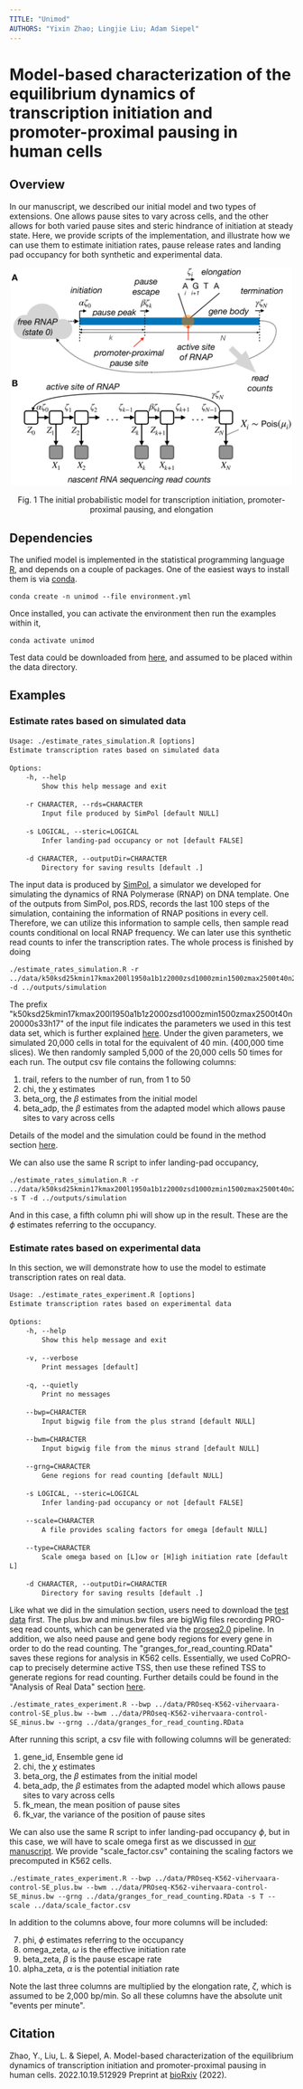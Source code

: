 ```yaml
---
TITLE: "Unimod"
AUTHORS: "Yixin Zhao; Lingjie Liu; Adam Siepel"
---
```


# Model-based characterization of the equilibrium dynamics of transcription initiation and promoter-proximal pausing in human cells

## Overview
In our manuscript, we described our initial model and two types of extensions.
One allows pause sites to vary across cells, and the other allows for both varied pause sites and steric hindrance of initiation at steady state. Here, we provide scripts of the implementation, and illustrate how we can use them to estimate initiation rates, pause release rates
and landing pad occupancy for both synthetic and experimental data.

<p align="center">
  <img src="figures/figure1AB.png" alt="unimod" width="500"/>
</p>

<p align = "center">
	Fig. 1 The initial probabilistic model for transcription initiation, promoter-proximal pausing, and elongation
</p>

## Dependencies

The unified model is implemented in the statistical programming language [R](https://www.r-project.org/), and depends on a couple of packages. One of the easiest ways to install them is via [conda](https://docs.conda.io/en/latest/).

```
conda create -n unimod --file environment.yml
```

Once installed, you can activate the environment then run the examples within it,

```
conda activate unimod
```

Test data could be downloaded from [here](http://compgen.cshl.edu/yizhao/unimod/data/), and assumed to be placed within the data directory.

## Examples

### Estimate rates based on simulated data

```
Usage: ./estimate_rates_simulation.R [options]
Estimate transcription rates based on simulated data

Options:
	-h, --help
		Show this help message and exit

	-r CHARACTER, --rds=CHARACTER
		Input file produced by SimPol [default NULL]

	-s LOGICAL, --steric=LOGICAL
		Infer landing-pad occupancy or not [default FALSE]

	-d CHARACTER, --outputDir=CHARACTER
		Directory for saving results [default .]
```

The input data is produced by [SimPol](https://github.com/CshlSiepelLab/SimPol), a simulator we developed for simulating the dynamics of RNA Polymerase (RNAP) on DNA template. One of the outputs from SimPol, pos.RDS, records the last 100 steps of the simulation, containing the information of RNAP positions in every cell. Therefore, we can utilize this information to sample cells, then sample read counts conditional on local RNAP frequency. We can later use this synthetic read counts to infer the transcription rates. The whole process is finished by doing

```
./estimate_rates_simulation.R -r ../data/k50ksd25kmin17kmax200l1950a1b1z2000zsd1000zmin1500zmax2500t40n20000s33h17_pos.RDS -d ../outputs/simulation
```

The prefix "k50ksd25kmin17kmax200l1950a1b1z2000zsd1000zmin1500zmax2500t40n20000s33h17" of the input file
indicates the parameters we used in this test data set, which is further explained [here](https://github.com/CshlSiepelLab/SimPol#usage). Under the given parameters, we simulated 20,000 cells in total for the equivalent of 40 min. (400,000 time slices). We then randomly sampled 5,000 of the 20,000 cells 50 times for each run. The output csv file contains the following columns:

1. trail, refers to the number of run, from 1 to 50
2. chi, the $\chi$ estimates
3. beta_org, the $\beta$ estimates from the initial model
4. beta_adp, the $\beta$ estimates from the adapted model which allows pause sites to vary across cells

Details of the model and the simulation could be found in the method section [here](https://www.biorxiv.org/content/10.1101/2022.10.19.512929v1.full).

We can also use the same R script to infer landing-pad occupancy,

```
./estimate_rates_simulation.R -r ../data/k50ksd25kmin17kmax200l1950a1b1z2000zsd1000zmin1500zmax2500t40n20000s33h17_pos.RDS -s T -d ../outputs/simulation
```

And in this case, a fifth column phi will show up in the result. These are the $\phi$ estimates referring to the occupancy.  

### Estimate rates based on experimental data

In this section, we will demonstrate how to use the model to estimate transcription rates on real data.

```
Usage: ./estimate_rates_experiment.R [options]
Estimate transcription rates based on experimental data

Options:
	-h, --help
		Show this help message and exit

	-v, --verbose
		Print messages [default]

	-q, --quietly
		Print no messages

	--bwp=CHARACTER
		Input bigwig file from the plus strand [default NULL]

	--bwm=CHARACTER
		Input bigwig file from the minus strand [default NULL]

	--grng=CHARACTER
		Gene regions for read counting [default NULL]

	-s LOGICAL, --steric=LOGICAL
		Infer landing-pad occupancy or not [default FALSE]

	--scale=CHARACTER
		A file provides scaling factors for omega [default NULL]

	--type=CHARACTER
		Scale omega based on [L]ow or [H]igh initiation rate [default L]

	-d CHARACTER, --outputDir=CHARACTER
		Directory for saving results [default .]

```  

Like what we did in the simulation section, users need to download the [test data](http://compgen.cshl.edu/yizhao/unimod/data/) first. The plus.bw and minus.bw files are bigWig files recording PRO-seq read counts, which can be generated via the [proseq2.0](https://github.com/Danko-Lab/proseq2.0) pipeline. In addition, we also need pause and gene body regions for every gene in order to do the read counting. The "granges_for_read_counting.RData" saves these regions for analysis in K562 cells. Essentially, we used CoPRO-cap to precisely determine active TSS, then use these refined TSS to generate regions for read counting. Further details could be found in the "Analysis of Real Data" section [here](https://www.biorxiv.org/content/10.1101/2022.10.19.512929v1.full).    

```
./estimate_rates_experiment.R --bwp ../data/PROseq-K562-vihervaara-control-SE_plus.bw --bwm ../data/PROseq-K562-vihervaara-control-SE_minus.bw --grng ../data/granges_for_read_counting.RData  
```

After running this script, a csv file with following columns will be generated:

1. gene_id, Ensemble gene id
2. chi, the $\chi$ estimates
3. beta_org, the $\beta$ estimates from the initial model
4. beta_adp, the $\beta$ estimates from the adapted model which allows pause sites to vary across cells
5. fk_mean, the mean position of pause sites
6. fk_var, the variance of the position of pause sites

We can also use the same R script to infer landing-pad occupancy $\phi$, but in this case, we will
have to scale omega first as we discussed in [our manuscript](https://www.biorxiv.org/content/10.1101/2022.10.19.512929v1.full). We provide "scale_factor.csv" containing the scaling factors we precomputed in K562 cells.  

```
./estimate_rates_experiment.R --bwp ../data/PROseq-K562-vihervaara-control-SE_plus.bw --bwm ../data/PROseq-K562-vihervaara-control-SE_minus.bw --grng ../data/granges_for_read_counting.RData -s T --scale ../data/scale_factor.csv
```

In addition to the columns above, four more columns will be included:

7. phi, $\phi$ estimates referring to the occupancy
8. omega_zeta, $\omega$ is the effective initiation rate
9. beta_zeta, $\beta$ is the pause escape rate
10. alpha_zeta, $\alpha$ is the potential initiation rate

Note the last three columns are multiplied by the elongation rate, $\zeta$, which is assumed to be
2,000 bp/min. So all these columns have the absolute unit "events per minute".

## Citation
Zhao, Y., Liu, L. & Siepel, A. Model-based characterization of the equilibrium dynamics of transcription initiation and promoter-proximal pausing in human cells. 2022.10.19.512929 Preprint at [bioRxiv](https://doi.org/10.1101/2022.10.19.512929) (2022).
